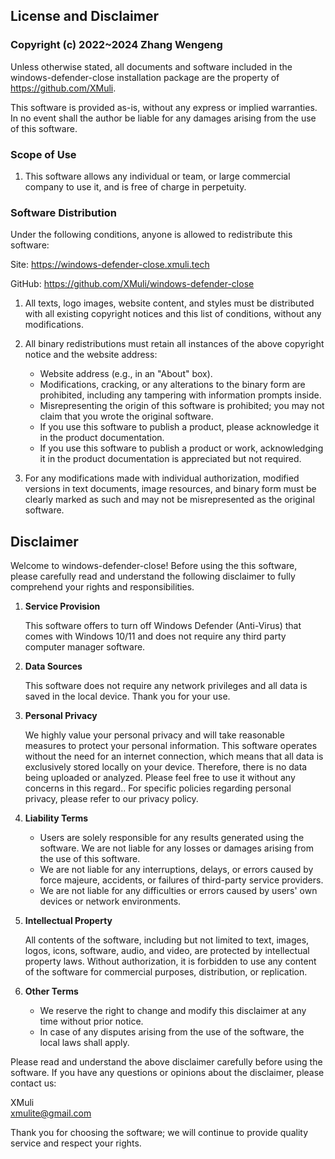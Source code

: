 ## License and Disclaimer

### Copyright (c) 2022~2024 Zhang Wengeng

Unless otherwise stated, all documents and software included in the windows-defender-close installation package are the property of https://github.com/XMuli.

This software is provided as-is, without any express or implied warranties. In no event shall the author be liable for any damages arising from the use of this software.

### Scope of Use

1. This software allows any individual or team, or large commercial company to use it, and is free of charge in perpetuity.

### Software Distribution

Under the following conditions, anyone is allowed to redistribute this software:

Site: https://windows-defender-close.xmuli.tech

GitHub: https://github.com/XMuli/windows-defender-close

1. All texts, logo images, website content, and styles must be distributed with all existing copyright notices and this list of conditions, without any modifications.
2. All binary redistributions must retain all instances of the above copyright notice and the website address:
   - Website address (e.g., in an "About" box).
   - Modifications, cracking, or any alterations to the binary form are prohibited, including any tampering with information prompts inside.
   - Misrepresenting the origin of this software is prohibited; you may not claim that you wrote the original software.
   - If you use this software to publish a product, please acknowledge it in the product documentation.
   - If you use this software to publish a product or work, acknowledging it in the product documentation is appreciated but not required.

3. For any modifications made with individual authorization, modified versions in text documents, image resources, and binary form must be clearly marked as such and may not be misrepresented as the original software.

## Disclaimer

Welcome to windows-defender-close! Before using the this software, please carefully read and understand the following disclaimer to fully comprehend your rights and responsibilities. 

1. **Service Provision**

   This software offers to turn off Windows Defender (Anti-Virus) that comes with Windows 10/11 and does not require any third party computer manager software.

2. **Data Sources**

   This software does not require any network privileges and all data is saved in the local device. Thank you for your use.

3. **Personal Privacy**

   We highly value your personal privacy and will take reasonable measures to protect your personal information. This software operates without the need for an internet connection, which means that all data is exclusively stored locally on your device. Therefore, there is no data being uploaded or analyzed. Please feel free to use it without any concerns in this regard.. For specific policies regarding personal privacy, please refer to our privacy policy.

4. **Liability Terms**

   - Users are solely responsible for any results generated using the software. We are not liable for any losses or damages arising from the use of this software.
   - We are not liable for any interruptions, delays, or errors caused by force majeure, accidents, or failures of third-party service providers.
   - We are not liable for any difficulties or errors caused by users' own devices or network environments.

5. **Intellectual Property**

   All contents of the software, including but not limited to text, images, logos, icons, software, audio, and video, are protected by intellectual property laws. Without authorization, it is forbidden to use any content of the software for commercial purposes, distribution, or replication.

7. **Other Terms**

   - We reserve the right to change and modify this disclaimer at any time without prior notice.
   - In case of any disputes arising from the use of the software, the local laws shall apply.

Please read and understand the above disclaimer carefully before using the software. If you have any questions or opinions about the disclaimer, please contact us:

XMuli  
xmulite@gmail.com

Thank you for choosing the software; we will continue to provide quality service and respect your rights.
